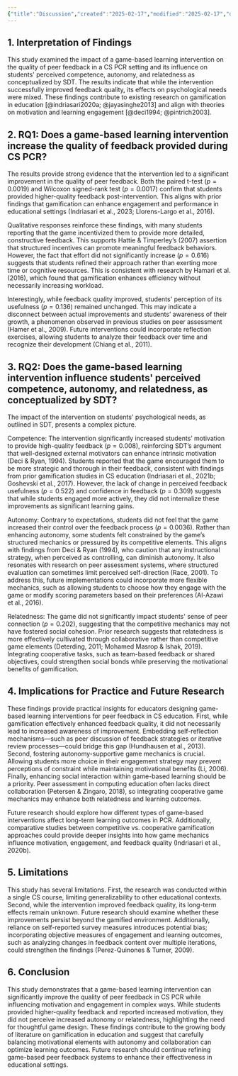 ```yaml
---
{"title":"Discussion","created":"2025-02-17","modified":"2025-02-17","dg-publish":true,"permalink":"/50-works/research/discussion/","dgPassFrontmatter":true,"updated":"2025-02-17"}
---
```



## 1. Interpretation of Findings

This study examined the impact of a game-based learning intervention on the quality of peer feedback in a CS PCR setting and its influence on students' perceived competence, autonomy, and relatedness as conceptualized by SDT. The results indicate that while the intervention successfully improved feedback quality, its effects on psychological needs were mixed. These findings contribute to existing research on gamification in education [@indriasari2020a; @jayasinghe2013] and align with theories on motivation and learning engagement [@deci1994; @pintrich2003].

## 2. RQ1: Does a game-based learning intervention increase the quality of feedback provided during CS PCR?

The results provide strong evidence that the intervention led to a significant improvement in the quality of peer feedback. Both the paired t-test ($p = 0.0019$) and Wilcoxon signed-rank test ($p = 0.0017$) confirm that students provided higher-quality feedback post-intervention. This aligns with prior findings that gamification can enhance engagement and performance in educational settings (Indriasari et al., 2023; Llorens-Largo et al., 2016).

Qualitative responses reinforce these findings, with many students reporting that the game incentivized them to provide more detailed, constructive feedback. This supports Hattie & Timperley’s (2007) assertion that structured incentives can promote meaningful feedback behaviors. However, the fact that effort did not significantly increase ($p = 0.616$) suggests that students refined their approach rather than exerting more time or cognitive resources. This is consistent with research by Hamari et al. (2016), which found that gamification enhances efficiency without necessarily increasing workload.

Interestingly, while feedback quality improved, students' perception of its usefulness ($p = 0.136$) remained unchanged. This may indicate a disconnect between actual improvements and students’ awareness of their growth, a phenomenon observed in previous studies on peer assessment (Hamer et al., 2009). Future interventions could incorporate reflection exercises, allowing students to analyze their feedback over time and recognize their development (Chiang et al., 2011).

## 3. RQ2: Does the game-based learning intervention influence students' perceived competence, autonomy, and relatedness, as conceptualized by SDT?

The impact of the intervention on students' psychological needs, as outlined in SDT, presents a complex picture.

Competence: The intervention significantly increased students’ motivation to provide high-quality feedback ($p = 0.008$), reinforcing SDT’s argument that well-designed external motivators can enhance intrinsic motivation (Deci & Ryan, 1994). Students reported that the game encouraged them to be more strategic and thorough in their feedback, consistent with findings from prior gamification studies in CS education (Indriasari et al., 2021b; Goshevski et al., 2017). However, the lack of change in perceived feedback usefulness ($p = 0.522$) and confidence in feedback ($p = 0.309$) suggests that while students engaged more actively, they did not internalize these improvements as significant learning gains.

Autonomy: Contrary to expectations, students did not feel that the game increased their control over the feedback process ($p = 0.0036$). Rather than enhancing autonomy, some students felt constrained by the game’s structured mechanics or pressured by its competitive elements. This aligns with findings from Deci & Ryan (1994), who caution that any instructional strategy, when perceived as controlling, can diminish autonomy. It also resonates with research on peer assessment systems, where structured evaluation can sometimes limit perceived self-direction (Race, 2001). To address this, future implementations could incorporate more flexible mechanics, such as allowing students to choose how they engage with the game or modify scoring parameters based on their preferences (Al-Azawi et al., 2016).

Relatedness: The game did not significantly impact students' sense of peer connection ($p = 0.202$), suggesting that the competitive mechanics may not have fostered social cohesion. Prior research suggests that relatedness is more effectively cultivated through collaborative rather than competitive game elements (Deterding, 2011; Mohamed Masrop & Ishak, 2019). Integrating cooperative tasks, such as team-based feedback or shared objectives, could strengthen social bonds while preserving the motivational benefits of gamification.

## 4. Implications for Practice and Future Research

These findings provide practical insights for educators designing game-based learning interventions for peer feedback in CS education. First, while gamification effectively enhanced feedback quality, it did not necessarily lead to increased awareness of improvement. Embedding self-reflection mechanisms—such as peer discussion of feedback strategies or iterative review processes—could bridge this gap (Hundhausen et al., 2013). Second, fostering autonomy-supportive game mechanics is crucial. Allowing students more choice in their engagement strategy may prevent perceptions of constraint while maintaining motivational benefits (Li, 2006). Finally, enhancing social interaction within game-based learning should be a priority. Peer assessment in computing education often lacks direct collaboration (Petersen & Zingaro, 2018), so integrating cooperative game mechanics may enhance both relatedness and learning outcomes.

Future research should explore how different types of game-based interventions affect long-term learning outcomes in PCR. Additionally, comparative studies between competitive vs. cooperative gamification approaches could provide deeper insights into how game mechanics influence motivation, engagement, and feedback quality (Indriasari et al., 2020b).

## 5. Limitations

This study has several limitations. First, the research was conducted within a single CS course, limiting generalizability to other educational contexts. Second, while the intervention improved feedback quality, its long-term effects remain unknown. Future research should examine whether these improvements persist beyond the gamified environment. Additionally, reliance on self-reported survey measures introduces potential bias; incorporating objective measures of engagement and learning outcomes, such as analyzing changes in feedback content over multiple iterations, could strengthen the findings (Perez-Quinones & Turner, 2009).

## 6. Conclusion

This study demonstrates that a game-based learning intervention can significantly improve the quality of peer feedback in CS PCR while influencing motivation and engagement in complex ways. While students provided higher-quality feedback and reported increased motivation, they did not perceive increased autonomy or relatedness, highlighting the need for thoughtful game design. These findings contribute to the growing body of literature on gamification in education and suggest that carefully balancing motivational elements with autonomy and collaboration can optimize learning outcomes. Future research should continue refining game-based peer feedback systems to enhance their effectiveness in educational settings.
